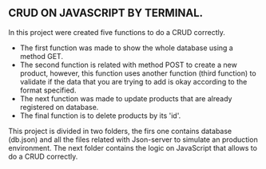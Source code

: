## CRUD ON JAVASCRIPT BY TERMINAL.

In this project were created five functions to do a CRUD correctly. 
- The first function was made to show the whole database using a method GET. 
- The second function is related with method POST to create a new product, however, this function uses another function (third function) to validate if the data that you are trying to add is okay according to the format specified. 
 - The next function was made to update products that are already registered on database.
 - The final function is to delete products by its 'id'.

This project is divided in two folders, the firs one contains database (db.json) and all the files related with Json-server to simulate an production environment. The next folder contains the logic on JavaScript that allows to do a CRUD correctly.
